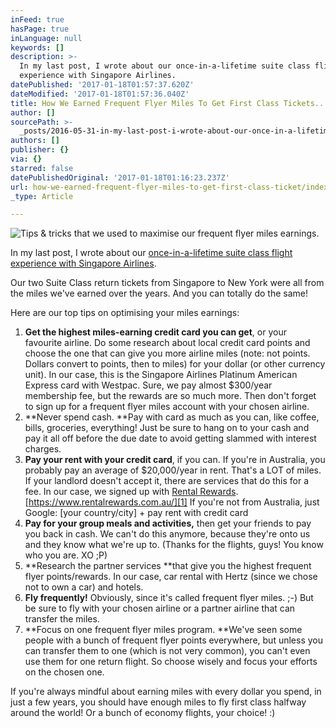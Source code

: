 ```yaml
---
inFeed: true
hasPage: true
inLanguage: null
keywords: []
description: >-
  In my last post, I wrote about our once-in-a-lifetime suite class flight
  experience with Singapore Airlines.
datePublished: '2017-01-18T01:57:37.620Z'
dateModified: '2017-01-18T01:57:36.040Z'
title: How We Earned Frequent Flyer Miles To Get First Class Tickets...And Better
author: []
sourcePath: >-
  _posts/2016-05-31-in-my-last-post-i-wrote-about-our-once-in-a-lifetime-suite.md
authors: []
publisher: {}
via: {}
starred: false
datePublishedOriginal: '2017-01-18T01:16:23.237Z'
url: how-we-earned-frequent-flyer-miles-to-get-first-class-ticket/index.html
_type: Article

---
```

![Tips & tricks that we used to maximise our frequent flyer miles earnings.](https://the-grid-user-content.s3-us-west-2.amazonaws.com/b7c76efe-786f-4a7e-bbbe-72d085334550.jpg)

In my last post, I wrote about our [once-in-a-lifetime suite class flight experience with Singapore Airlines][0].

Our two Suite Class return tickets from Singapore to New York were all from the miles we've earned over the years. And you can totally do the same!

Here are our top tips on optimising your miles earnings:

1. **Get the highest miles-earning credit card you can get**, or your favourite airline. Do some research about local credit card points and choose the one that can give you more airline miles (note: not points. Dollars convert to points, then to miles) for your dollar (or other currency unit). In our case, this is the Singapore Airlines Platinum American Express card with Westpac. Sure, we pay almost $300/year membership fee, but the rewards are so much more. Then don't forget to sign up for a frequent flyer miles account with your chosen airline.
2. **Never spend cash. **Pay with card as much as you can, like coffee, bills, groceries, everything! Just be sure to hang on to your cash and pay it all off before the due date to avoid getting slammed with interest charges.
3. **Pay your rent with your credit card**, if you can. If you're in Australia, you probably pay an average of $20,000/year in rent. That's a LOT of miles. If your landlord doesn't accept it, there are services that do this for a fee. In our case, we signed up with [Rental Rewards][1]. [https://www.rentalrewards.com.au/][1] If you're not from Australia, just Google: \[your country/city\] + pay rent with credit card
4. **Pay for your group meals and activities,** then get your friends to pay you back in cash. We can't do this anymore, because they're onto us and they know what we're up to. (Thanks for the flights, guys! You know who you are. XO ;P)
5. **Research the partner services **that give you the highest frequent flyer points/rewards. In our case, car rental with Hertz (since we chose not to own a car) and hotels.
6. **Fly frequently!** Obviously, since it's called frequent flyer miles. ;-) But be sure to fly with your chosen airline or a partner airline that can transfer the miles.
7. **Focus on one frequent flyer miles program. **We've seen some people with a bunch of frequent flyer points everywhere, but unless you can transfer them to one (which is not very common), you can't even use them for one return flight. So choose wisely and focus your efforts on the chosen one.

If you're always mindful about earning miles with every dollar you spend, in just a few years, you should have enough miles to fly first class halfway around the world! Or a bunch of economy flights, your choice! :)

[0]: http://blog.eightcorners.co/better-than-first-the-singapore-airlines-suite-class-experi/
[1]: https://www.rentalrewards.com.au/